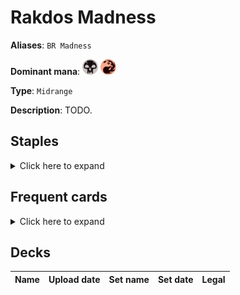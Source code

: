 # Rakdos Madness

**Aliases**: `BR Madness`

**Dominant mana**: <img src="../resources/images/mana/B.png" width="25"/> <img src="../resources/images/mana/R.png" width="25"/>

**Type**: `Midrange`

**Description**: TODO.

## **Staples**

<details>
  <summary>Click here to expand</summary>

</details>


## **Frequent cards**

<details>
  <summary>Click here to expand</summary>

</details>


## **Decks**

| Name | Upload date | Set name | Set date | Legal |
| -----| ----------- | -------- | -------- | ----- |


